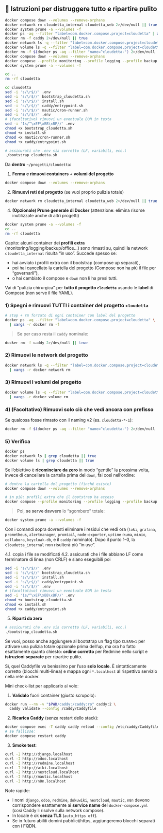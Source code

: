 ## 🧨 Istruzioni per distruggere tutto e ripartire pulito

```bash
docker compose down --volumes --remove-orphans
docker network rm cloudetta_internal cloudetta_web 2>/dev/null || true
docker system prune -a --volumes -f
docker ps -aq --filter "label=com.docker.compose.project=cloudetta" | xargs -r docker rm -f
docker rm -f caddy 2>/dev/null || true
docker network ls -q --filter "label=com.docker.compose.project=cloudetta" | xargs -r docker network rm
docker volume ls -q --filter "label=com.docker.compose.project=cloudetta" | xargs -r docker volume rm
docker rm -f $(docker ps -aq --filter "name=^cloudetta-") 2>/dev/null || true
docker compose down --volumes --remove-orphans
docker compose --profile monitoring --profile logging --profile backup --profile office --profile sso --profile errors --profile uptime down --volumes --remove-orphans
docker system prune -a --volumes -f
```

```bash
cd ..
rm -rf cloudetta
```
```bash
cd cloudetta
sed -i 's/\r$//' .env
sed -i 's/\r$//' bootstrap_cloudetta.sh
sed -i 's/\r$//' install.sh
sed -i 's/\r$//' caddy/entrypoint.sh
sed -i 's/\r$//' mautic/cron-runner.sh
sed -i 's/\r$//' .env
# (facoltativo) rimuovi un eventuale BOM in testa
sed -i '1s/^\xEF\xBB\xBF//' .env
chmod +x bootstrap_cloudetta.sh
chmod +x install.sh
chmod +x mautic/cron-runner.sh
chmod +x caddy/entrypoint.sh
```

```bash
# assicurati che .env sia corretto (LF, variabili, ecc.)
./bootstrap_cloudetta.sh
```

Da **dentro** `~/progetti/cloudetta`:

1. **Ferma e rimuovi containers + volumi del progetto**

```bash
docker compose down --volumes --remove-orphans
```

2. **Rimuovi reti del progetto** (se vuoi proprio pulizia totale)

```bash
docker network rm cloudetta_internal cloudetta_web 2>/dev/null || true
```


4. **(Opzionale) Prune generale di Docker**
   (attenzione: elimina risorse inutilizzate anche di altri progetti)

```bash
docker system prune -a --volumes -f
cd ..
rm -rf cloudetta
```



Capito: alcuni container dei **profili extra** (monitoring/logging/backup/office…) sono rimasti su, quindi la network `cloudetta_internal` risulta “in uso”. Succede spesso se:

* hai avviato i profili extra con il bootstrap (compose up separati),
* poi hai cancellato la cartella del progetto (Compose non ha più il file per “governarli”),
* o hai cambiato il compose e `down` non li ha presi tutti.

Vai di “pulizia chirurgica” per **tutto il progetto `cloudetta`** usando le **label** di Compose (non serve il file YAML).

### 1) Spegni e rimuovi TUTTI i container del progetto `cloudetta`

```bash
# stop + rm forzato di ogni container con label del progetto
docker ps -aq --filter "label=com.docker.compose.project=cloudetta" \
  | xargs -r docker rm -f
```

> Se per caso resta il `caddy` nominale:

```bash
docker rm -f caddy 2>/dev/null || true
```

### 2) Rimuovi le network del progetto

```bash
docker network ls -q --filter "label=com.docker.compose.project=cloudetta" \
  | xargs -r docker network rm
```

### 3) Rimuovi i volumi del progetto

```bash
docker volume ls -q --filter "label=com.docker.compose.project=cloudetta" \
  | xargs -r docker volume rm
```

### 4) (Facoltativo) Rimuovi **solo** ciò che vedi ancora con prefisso

Se qualcosa fosse rimasto con il naming v2 (es. `cloudetta-*-1`):

```bash
docker rm -f $(docker ps -aq --filter "name=^cloudetta-") 2>/dev/null || true
```

### 5) Verifica

```bash
docker ps
docker network ls | grep cloudetta || true
docker volume ls | grep cloudetta || true
```

Se l’obiettivo è **ricominciare da zero** in modo “gentile” la prossima volta, invece di cancellare la cartella prima del `down`, fai così nell’ordine:

```bash
# dentro la cartella del progetto (finché esiste)
docker compose down --volumes --remove-orphans

# in più: profili extra che il bootstrap ha acceso
docker compose --profile monitoring --profile logging --profile backup --profile office --profile sso --profile errors --profile uptime down --volumes --remove-orphans
```

> Poi, **se serve davvero** lo “sgombero” totale:

```bash
docker system prune -a --volumes -f
```

Con i comandi sopra dovresti eliminare i residui che vedi ora (`loki`, `grafana`, `prometheus`, `alertmanager`, `promtail`, `node-exporter`, `uptime-kuma`, `minio`, `collabora`, `keycloak-db`, e il `caddy` nominato). Dopo il punto 1–3, la `cloudetta_internal` non risulterà più “in use”.





4.1. copia i file se modificati
4.2. assicurati che i file abbiano LF come terminatore di linea (non CRLF) e siano eseguibili
poi 
```bash
sed -i 's/\r$//' .env
sed -i 's/\r$//' bootstrap_cloudetta.sh
sed -i 's/\r$//' install.sh
sed -i 's/\r$//' caddy/entrypoint.sh
sed -i 's/\r$//' .env
# (facoltativo) rimuovi un eventuale BOM in testa
sed -i '1s/^\xEF\xBB\xBF//' .env
chmod +x bootstrap_cloudetta.sh
chmod +x install.sh
chmod +x caddy/entrypoint.sh
```

5. **Riparti da zero**

```bash
# assicurati che .env sia corretto (LF, variabili, ecc.)
./bootstrap_cloudetta.sh
```



Se vuoi, posso anche aggiungere al bootstrap un flag tipo `CLEAN=1` per attivare una pulizia totale opzionale prima dell’up, ma ora ho fatto esattamente quanto chiesto: **ordine corretto** per Redmine nello script e **istruzioni separate** per ripartire pulito.

Sì, quel Caddyfile va benissimo per l’uso **solo locale**. È sintatticamente corretto (blocchi multi-linea) e mappa ogni `*.localhost` al rispettivo servizio nella rete docker.

Mini check-list per applicarlo al volo:

1. **Validalo** fuori container (giusto scrupolo):

```bash
docker run --rm -v "$PWD/caddy:/caddy:ro" caddy:2 \
  caddy validate --config /caddy/Caddyfile
```

2. **Ricarica Caddy** (senza restart dello stack):

```bash
docker compose exec -T caddy caddy reload --config /etc/caddy/Caddyfile
# se fallisse:
docker compose restart caddy
```

3. **Smoke test**:

```bash
curl -I http://django.localhost
curl -I http://odoo.localhost
curl -I http://redmine.localhost
curl -I http://wiki.localhost
curl -I http://nextcloud.localhost
curl -I http://mautic.localhost
curl -I http://n8n.localhost
```

Note rapide:

* I nomi `django`, `odoo`, `redmine`, `dokuwiki`, `nextcloud`, `mautic`, `n8n` devono corrispondere esattamente ai **service name** del `docker-compose.yml` (così Caddy li risolve sulla network compose).
* In locale è ok **senza TLS** (`auto_https off`).
* Se in futuro abiliti domini pubblici/https, aggiungeremo blocchi separati con i FQDN.
